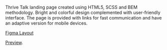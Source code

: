 Thrive Talk landing page created using HTML5, SCSS and BEM methodology.
Bright and colorful design complemented with user-friendly interface. The page is provided with links for fast communication and have an adaptive version for mobile devices.


  [Figma Layout](https://www.figma.com/file/aHd2rHMrnzDXhowLuIQjIyVQ/ThriveTalk-Landing-Page?node-id=0%3A1)


  [Preview](https://natalia-ponomarenko.github.io/Thrive-talk-landing-page/).

